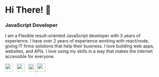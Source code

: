 # Hi There! 👋

### JavaScript Developer

I am a Flexible result-oriented JavaScript developer with 3 years of experience. I have over 2 years of experience working with react/node, giving IT firms solutions that help their business. I love building web apps, websites, and APIs. I love using my skills in a way that makes the internet accessible for everyone.

<p>
<a href="https://www.linkedin.com/in/al-amin-yusuf-2a9b1518b/"><img height="26" src="https://img.shields.io/badge/linkedin-%230077B5.svg?&style=for-the-badge&logo=linkedin&logoColor=white"></a>&nbsp;&nbsp;
<a href="https://dev.to/alamin__yusuf"><img height="26" src="https://img.shields.io/badge/dev.to-0A0A0A?style=for-the-badge&logo=dev.to&logoColor=white" alt=""></a>&nbsp;&nbsp;
<a href="https://twitter.com/alamin__yusuf"><img height="25" src="https://img.shields.io/badge/twitter-%231DA1F2.svg?&style=for-the-badge&logo=twitter&logoColor=white">
 <a href="mailto:alaminyusuf131@gmail.com"><img height="27" src="https://img.shields.io/badge/Email-%230077B5.svg?&style=for-the-badge&logo=gmail" alt=""></a>

</p
